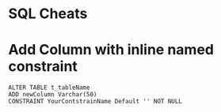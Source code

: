 # SQL Cheats

# Add Column with inline named constraint
```
ALTER TABLE t_tableName
ADD newColumn Varchar(50)
CONSTRAINT YourContstrainName Default '' NOT NULL
```


